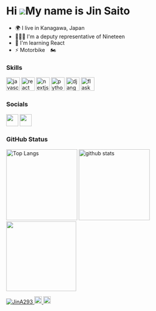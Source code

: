 Hi ![](https://user-images.githubusercontent.com/18350557/176309783-0785949b-9127-417c-8b55-ab5a4333674e.gif)My name is Jin Saito
=====================================================================================================================================

* 🌍  I live in Kanagawa, Japan
* 👨‍👨‍👦 I'm a deputy representative of Nineteen
* 🧠 I'm learning React
* ⚡ Motorbike　🏍

<!-- ### List of my portfolio -->

### Skills

<p align="left">
  <a target="_blank" rel="noreferrer"><img src="https://raw.githubusercontent.com/danielcranney/readme-generator/main/public/icons/skills/javascript-colored.svg" width="36" height="36" alt="javascript" /></a>
  <a target="_blank" rel="noreferrer"><img src="https://raw.githubusercontent.com/danielcranney/readme-generator/main/public/icons/skills/react-colored.svg" width="36" height="36" alt="react" /></a>
  <a target="_blank" rel="noreferrer"><img src="https://raw.githubusercontent.com/danielcranney/readme-generator/main/public/icons/skills/nextjs-colored.svg" width="36" height="36" alt="nextjs" /></a>
  <a　target="_blank" rel="noreferrer"><img src="https://raw.githubusercontent.com/danielcranney/readme-generator/main/public/icons/skills/python-colored.svg" width="36" height="36" alt="python" /></a>
  <a target="_blank" rel="noreferrer"><img src="https://raw.githubusercontent.com/danielcranney/readme-generator/main/public/icons/skills/django-colored.svg" width="36" height="36" alt="django" /></a>
  <a target="_blank" rel="noreferrer"><img src="https://raw.githubusercontent.com/danielcranney/readme-generator/main/public/icons/skills/flask-colored.svg" width="36" height="36" alt="flask" /></a>
</p>

### Socials

<p align="left"> 
  <a href="https://www.github.com/JinA293" target="_blank" rel="noreferrer"><img src="https://raw.githubusercontent.com/danielcranney/readme-generator/main/public/icons/socials/github.svg" width="32" height="32" /></a> 
  <a href="https://www.twitter.com/jin_pro_01" target="_blank" rel="noreferrer"><img src="https://raw.githubusercontent.com/danielcranney/readme-generator/main/public/icons/socials/twitter.svg" width="32" height="32" /></a>
</p>

### GitHub Status

<p align="left"> 
  <img alt="Top Langs" height="190px" src="https://github-readme-stats.vercel.app/api/top-langs/?username=JinA293&layout=compact&show_icons=true&theme=tokyonight" />
  <img alt="github stats" height="190px" src="https://github-readme-stats.vercel.app/api?username=JinA293&theme=tokyonight&show_icons=ture" />
  <img height="187px" src="https://github-readme-streak-stats.herokuapp.com/?user=JinA293&theme=dark" />
<!--   <img height="200px" width="485px"src="https://activity-graph.herokuapp.com/graph?username=JinA293&theme=react-dark" alt="GitHub Commits Graph" /> -->
</p>

<!-- [![trophy](https://github-profile-trophy.vercel.app/?username=JinA293&theme=onedark&column=7)](https://github.com/ryo-ma/github-profile-trophy) -->

<p align="left">
  <a href="https://github.com/JinA293/JinA293/">
    <img src="https://komarev.com/ghpvc/?username=JinA293" alt="JinA293" />
  </a>
  <a href="http://twitter.com/jin_pro_01">
    <img height="20" src="https://img.shields.io/twitter/follow/jin_pro_01?label=Twitter&logo=twitter&style=flat" />
  </a>
  <a href="https://github.com/JinA293">
    <img height="20" src="https://img.shields.io/github/followers/JinA293?label=follow&logo=github&style=flat" />
  </a>
</p>
